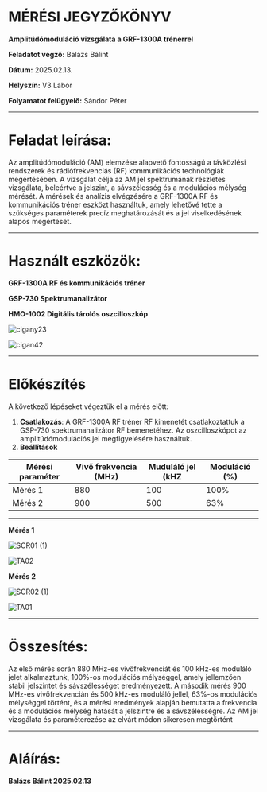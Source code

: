 # MÉRÉSI JEGYZŐKÖNYV

**Amplitúdómoduláció vizsgálata a GRF-1300A trénerrel**  

**Feladatot végző:** Balázs Bálint

**Dátum:** 2025.02.13.

**Helyszín:** V3 Labor

**Folyamatot felügyelő:** Sándor Péter  

---

# Feladat leírása:

Az amplitúdómoduláció (AM) elemzése alapvető fontosságú a távközlési rendszerek és rádiófrekvenciás (RF) kommunikációs technológiák megértésében. A vizsgálat célja az AM jel spektrumának részletes vizsgálata, beleértve a jelszint, a sávszélesség és a modulációs mélység mérését. A mérések és analízis elvégzésére a GRF-1300A RF és kommunikációs tréner eszközt használtuk, amely lehetővé tette a szükséges paraméterek precíz meghatározását és a jel viselkedésének alapos megértését.

---

# Használt eszközök:

 **GRF-1300A RF és kommunikációs tréner**
 
 **GSP-730 Spektrumanalizátor**
 
 **HMO-1002 Digitális tárolós oszcilloszkóp** 

![cigany23](https://github.com/user-attachments/assets/37f9f503-3fa9-4e2f-9865-1820d5a13e8f)

![cigan42](https://github.com/user-attachments/assets/dd89ece9-6576-4b17-91db-944a2c64d19b)


---

# Előkészítés 

A következő lépéseket végeztük el a mérés előtt:
1. **Csatlakozás**: A GRF-1300A RF tréner RF kimenetét csatlakoztattuk a GSP-730 spektrumanalizátor RF bemenetéhez. Az oszcilloszkópot az amplitúdómodulációs jel megfigyelésére használtuk.
2. **Beállítások**

| **Mérési paraméter** | **Vivő frekvencia (MHz)** | **Muduláló jel (kHZ** |**Moduláció (%)**  |
|----------------------|-------------------------|----------|-----------------|
| Mérés 1              |880                      | 100      |     100%     |
| Mérés 2              |900                      | 500      |    63%      |

---

**Mérés 1**

![SCR01 (1)](https://github.com/user-attachments/assets/a8545234-9967-47fc-8474-f31ce6015d73)

![TA02](https://github.com/user-attachments/assets/8c86ca5c-9f4d-4fbb-9c9e-9a98e766747e)

**Mérés 2**

![SCR02 (1)](https://github.com/user-attachments/assets/313e6079-19c7-410d-944e-aba14ba21925)

![TA01](https://github.com/user-attachments/assets/5a9be9cc-08a9-47c1-b08a-c8a964e1bbad)

---

# Összesítés:

Az első mérés során 880 MHz-es vivőfrekvenciát és 100 kHz-es moduláló jelet alkalmaztunk, 100%-os modulációs mélységgel, amely jellemzően stabil jelszintet és sávszélességet eredményezett. A második mérés 900 MHz-es vivőfrekvencián és 500 kHz-es moduláló jellel, 63%-os modulációs mélységgel történt, és a mérési eredmények alapján bemutatta a frekvencia és a modulációs mélység hatását a jelszintre és a sávszélességre. Az AM jel vizsgálata és paraméterezése az elvárt módon sikeresen megtörtént

---
# Aláírás:
**Balázs Bálint 2025.02.13**
